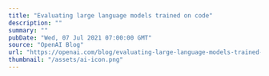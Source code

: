 ```yaml
---
title: "Evaluating large language models trained on code"
description: ""
summary: ""
pubDate: "Wed, 07 Jul 2021 07:00:00 GMT"
source: "OpenAI Blog"
url: "https://openai.com/blog/evaluating-large-language-models-trained-on-code"
thumbnail: "/assets/ai-icon.png"
---
```


